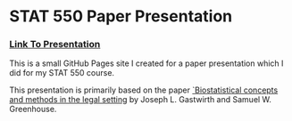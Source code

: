 # STAT 550 Paper Presentation

### [<u>Link To Presentation</u>](https://hotz1.github.io/stat-550-paper-presentation/presentation.html)

This is a small GitHub Pages site I created for a paper presentation which I did for my STAT 550 course.

This presentation is primarily based on the paper [`Biostatistical concepts and methods in the legal setting](https://onlinelibrary.wiley.com/doi/10.1002/sim.4780141505) by Joseph L. Gastwirth and Samuel W. Greenhouse. 
